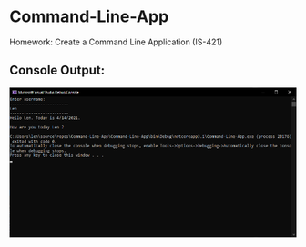 # Command-Line-App
Homework: Create a Command Line Application (IS-421)

## Console Output:
  ![Screenshot](./src/Console-Image.PNG)
